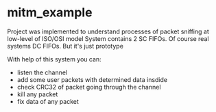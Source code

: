# mitm_example

Project was implemented to understand processes of packet sniffing at low-level of ISO/OSI model
System contains 2 SC FIFOs. Of course real systems DC FIFOs. But it's just prototype

With help of this system you can:
* listen the channel
* add some user packets with determined data insdide
* check CRC32 of packet going through the channel
* kill any packet
* fix data of any packet
